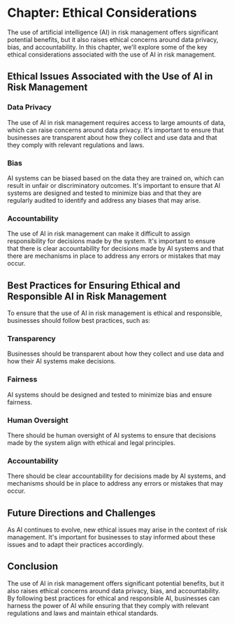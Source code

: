 Chapter: Ethical Considerations
===============================

The use of artificial intelligence (AI) in risk management offers significant potential benefits, but it also raises ethical concerns around data privacy, bias, and accountability. In this chapter, we'll explore some of the key ethical considerations associated with the use of AI in risk management.

Ethical Issues Associated with the Use of AI in Risk Management
---------------------------------------------------------------

### Data Privacy

The use of AI in risk management requires access to large amounts of data, which can raise concerns around data privacy. It's important to ensure that businesses are transparent about how they collect and use data and that they comply with relevant regulations and laws.

### Bias

AI systems can be biased based on the data they are trained on, which can result in unfair or discriminatory outcomes. It's important to ensure that AI systems are designed and tested to minimize bias and that they are regularly audited to identify and address any biases that may arise.

### Accountability

The use of AI in risk management can make it difficult to assign responsibility for decisions made by the system. It's important to ensure that there is clear accountability for decisions made by AI systems and that there are mechanisms in place to address any errors or mistakes that may occur.

Best Practices for Ensuring Ethical and Responsible AI in Risk Management
-------------------------------------------------------------------------

To ensure that the use of AI in risk management is ethical and responsible, businesses should follow best practices, such as:

### Transparency

Businesses should be transparent about how they collect and use data and how their AI systems make decisions.

### Fairness

AI systems should be designed and tested to minimize bias and ensure fairness.

### Human Oversight

There should be human oversight of AI systems to ensure that decisions made by the system align with ethical and legal principles.

### Accountability

There should be clear accountability for decisions made by AI systems, and mechanisms should be in place to address any errors or mistakes that may occur.

Future Directions and Challenges
--------------------------------

As AI continues to evolve, new ethical issues may arise in the context of risk management. It's important for businesses to stay informed about these issues and to adapt their practices accordingly.

Conclusion
----------

The use of AI in risk management offers significant potential benefits, but it also raises ethical concerns around data privacy, bias, and accountability. By following best practices for ethical and responsible AI, businesses can harness the power of AI while ensuring that they comply with relevant regulations and laws and maintain ethical standards.


